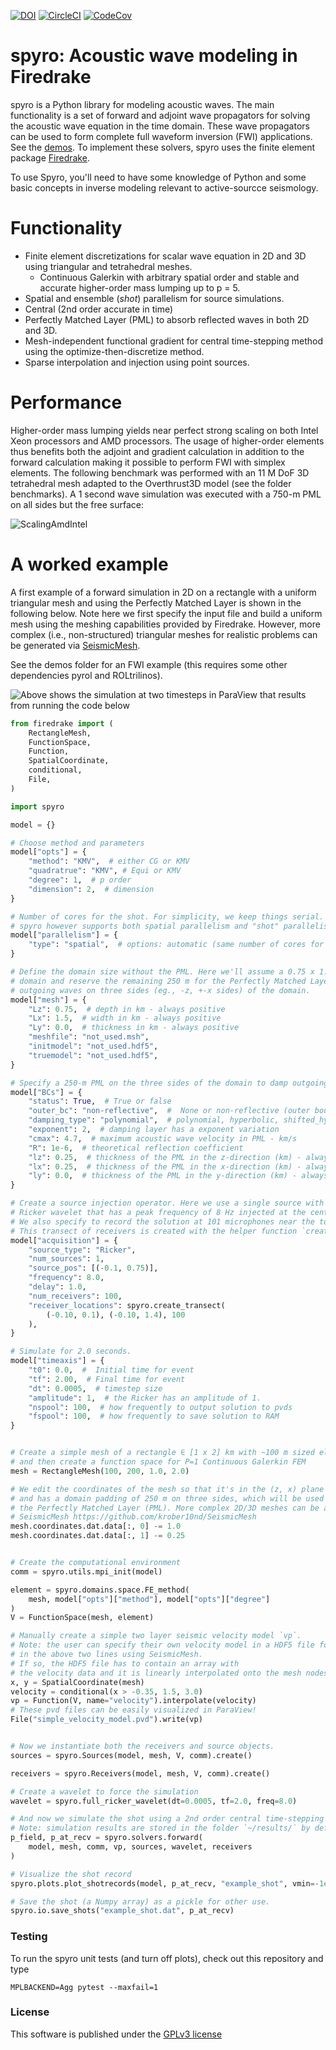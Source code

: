 [![DOI](https://zenodo.org/badge/318542339.svg)](https://zenodo.org/badge/latestdoi/318542339)
[![CircleCI](https://img.shields.io/circleci/project/github/krober10nd/spyro/main.svg?style=flat-square)](https://circleci.com/gh/krober10nd/spyro/tree/main)
[![CodeCov](https://codecov.io/gh/krober10nd/spyro/branch/main/graph/badge.svg)](https://codecov.io/gh/krober10nd/spyro)

spyro: Acoustic wave modeling in Firedrake
============================================

spyro is a Python library for modeling acoustic waves. The main
functionality is a set of forward and adjoint wave propagators for solving the acoustic wave equation in the time domain.
These wave propagators can be used to form complete full waveform inversion (FWI) applications. See the [demos](https://github.com/krober10nd/spyro/tree/main/demos).
To implement these solvers, spyro uses the finite element package [Firedrake](https://www.firedrakeproject.org/index.html).

To use Spyro, you'll need to have some knowledge of Python and some basic concepts in inverse modeling relevant to active-sourcce seismology.

Functionality
=============

* Finite element discretizations for scalar wave equation in 2D and 3D using triangular and tetrahedral meshes.
    * Continuous Galerkin with arbitrary spatial order and stable and accurate higher-order mass lumping up to p = 5.
* Spatial and ensemble (*shot*) parallelism for source simulations.
* Central (2nd order accurate in time)
* Perfectly Matched Layer (PML) to absorb reflected waves in both 2D and 3D.
* Mesh-independent functional gradient for central time-stepping method using the optimize-then-discretize method.
* Sparse interpolation and injection using point sources.


Performance
===========

Higher-order mass lumping yields near perfect strong scaling on both Intel Xeon processors and AMD processors. The usage of higher-order elements thus benefits both the adjoint and gradient calculation in addition to the forward calculation making it possible to perform FWI with simplex elements. The following benchmark was performed with an 11 M DoF 3D tetrahedral mesh adapted to the Overthrust3D model (see the folder benchmarks). A 1 second wave simulation was executed with a 750-m PML on all sides but the free surface:

![ScalingAmdIntel](https://user-images.githubusercontent.com/18619644/111385935-41a6ee80-868a-11eb-8da3-256274bf1c0f.png)


A worked example
=================

A first example of a forward simulation in 2D on a rectangle with a uniform triangular mesh and using the Perfectly Matched Layer is shown in the following below. Note here we first specify the input file and build a uniform mesh using the meshing capabilities provided by Firedrake. However, more complex (i.e., non-structured) triangular meshes for realistic problems can be generated via [SeismicMesh](https://github.com/krober10nd/SeismicMesh).


See the demos folder for an FWI example (this requires some other dependencies pyrol and ROLtrilinos).



![Above shows the simulation at two timesteps in ParaView that results from running the code below](https://user-images.githubusercontent.com/18619644/94087976-7e81df00-fde5-11ea-96c0-474348286091.png)

```python
from firedrake import (
    RectangleMesh,
    FunctionSpace,
    Function,
    SpatialCoordinate,
    conditional,
    File,
)

import spyro

model = {}

# Choose method and parameters
model["opts"] = {
    "method": "KMV",  # either CG or KMV
    "quadratrue": "KMV", # Equi or KMV
    "degree": 1,  # p order
    "dimension": 2,  # dimension
}

# Number of cores for the shot. For simplicity, we keep things serial.
# spyro however supports both spatial parallelism and "shot" parallelism.
model["parallelism"] = {
    "type": "spatial",  # options: automatic (same number of cores for evey processor) or spatial
}

# Define the domain size without the PML. Here we'll assume a 0.75 x 1.50 km
# domain and reserve the remaining 250 m for the Perfectly Matched Layer (PML) to absorb
# outgoing waves on three sides (eg., -z, +-x sides) of the domain.
model["mesh"] = {
    "Lz": 0.75,  # depth in km - always positive
    "Lx": 1.5,  # width in km - always positive
    "Ly": 0.0,  # thickness in km - always positive
    "meshfile": "not_used.msh",
    "initmodel": "not_used.hdf5",
    "truemodel": "not_used.hdf5",
}

# Specify a 250-m PML on the three sides of the domain to damp outgoing waves.
model["BCs"] = {
    "status": True,  # True or false
    "outer_bc": "non-reflective",  #  None or non-reflective (outer boundary condition)
    "damping_type": "polynomial",  # polynomial, hyperbolic, shifted_hyperbolic
    "exponent": 2,  # damping layer has a exponent variation
    "cmax": 4.7,  # maximum acoustic wave velocity in PML - km/s
    "R": 1e-6,  # theoretical reflection coefficient
    "lz": 0.25,  # thickness of the PML in the z-direction (km) - always positive
    "lx": 0.25,  # thickness of the PML in the x-direction (km) - always positive
    "ly": 0.0,  # thickness of the PML in the y-direction (km) - always positive
}

# Create a source injection operator. Here we use a single source with a
# Ricker wavelet that has a peak frequency of 8 Hz injected at the center of the mesh.
# We also specify to record the solution at 101 microphones near the top of the domain.
# This transect of receivers is created with the helper function `create_transect`.
model["acquisition"] = {
    "source_type": "Ricker",
    "num_sources": 1,
    "source_pos": [(-0.1, 0.75)],
    "frequency": 8.0,
    "delay": 1.0,
    "num_receivers": 100,
    "receiver_locations": spyro.create_transect(
        (-0.10, 0.1), (-0.10, 1.4), 100
    ),
}

# Simulate for 2.0 seconds.
model["timeaxis"] = {
    "t0": 0.0,  #  Initial time for event
    "tf": 2.00,  # Final time for event
    "dt": 0.0005,  # timestep size
    "amplitude": 1,  # the Ricker has an amplitude of 1.
    "nspool": 100,  # how frequently to output solution to pvds
    "fspool": 100,  # how frequently to save solution to RAM
}


# Create a simple mesh of a rectangle ∈ [1 x 2] km with ~100 m sized elements
# and then create a function space for P=1 Continuous Galerkin FEM
mesh = RectangleMesh(100, 200, 1.0, 2.0)

# We edit the coordinates of the mesh so that it's in the (z, x) plane
# and has a domain padding of 250 m on three sides, which will be used later to show
# the Perfectly Matched Layer (PML). More complex 2D/3D meshes can be automatically generated with
# SeismicMesh https://github.com/krober10nd/SeismicMesh
mesh.coordinates.dat.data[:, 0] -= 1.0
mesh.coordinates.dat.data[:, 1] -= 0.25


# Create the computational environment
comm = spyro.utils.mpi_init(model)

element = spyro.domains.space.FE_method(
    mesh, model["opts"]["method"], model["opts"]["degree"]
)
V = FunctionSpace(mesh, element)

# Manually create a simple two layer seismic velocity model `vp`.
# Note: the user can specify their own velocity model in a HDF5 file format
# in the above two lines using SeismicMesh.
# If so, the HDF5 file has to contain an array with
# the velocity data and it is linearly interpolated onto the mesh nodes at run-time.
x, y = SpatialCoordinate(mesh)
velocity = conditional(x > -0.35, 1.5, 3.0)
vp = Function(V, name="velocity").interpolate(velocity)
# These pvd files can be easily visualized in ParaView!
File("simple_velocity_model.pvd").write(vp)


# Now we instantiate both the receivers and source objects.
sources = spyro.Sources(model, mesh, V, comm).create()

receivers = spyro.Receivers(model, mesh, V, comm).create()

# Create a wavelet to force the simulation
wavelet = spyro.full_ricker_wavelet(dt=0.0005, tf=2.0, freq=8.0)

# And now we simulate the shot using a 2nd order central time-stepping scheme
# Note: simulation results are stored in the folder `~/results/` by default
p_field, p_at_recv = spyro.solvers.forward(
    model, mesh, comm, vp, sources, wavelet, receivers
)

# Visualize the shot record
spyro.plots.plot_shotrecords(model, p_at_recv, "example_shot", vmin=-1e-5, vmax=1e-5)

# Save the shot (a Numpy array) as a pickle for other use.
spyro.io.save_shots("example_shot.dat", p_at_recv)
```

### Testing

To run the spyro unit tests (and turn off plots), check out this repository and type
```
MPLBACKEND=Agg pytest --maxfail=1
```


### License

This software is published under the [GPLv3 license](https://www.gnu.org/licenses/gpl-3.0.en.html)
